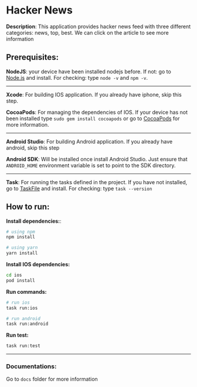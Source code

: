 # Hacker News

**Description**: This application provides hacker news feed with three different categories: news, top, best. We can click on the article to see more information

## Prerequisites:

**NodeJS**: your device have been installed nodejs before. If not: go to [Node.js](https://nodejs.org/) and install. For checking: type `node -v` and `npm -v`.

---

**Xcode**: For building IOS application. If you already have iphone, skip this step.

**CocoaPods**: For managing the dependencies of IOS. If your device has not been installed type `sudo gem install cocoapods` or go to [CocoaPods](https://cocoapods.org/) for more information.

---

**Android Studio**: For building Android application. If you already have android, skip this step

**Android SDK**: Will be installed once install Android Studio. Just ensure that `ANDROID_HOME` environment variable is set to point to the SDK directory.

---

**Task**: For running the tasks defined in the project. If you have not installed, go to [TaskFile](https://taskfile.dev/) and install. For checking: type `task --version`

## How to run:

**Install dependencies:**:

```bash
# using npm
npm install

# using yarn
yarn install
```

**Install IOS dependencies:**

```bash
cd ios
pod install
```

**Run commands:**

```bash
# run ios
task run:ios

# run android
task run:android
```

**Run test:**

```bash
task run:test
```

---

### Documentations:

Go to `docs` folder for more information
